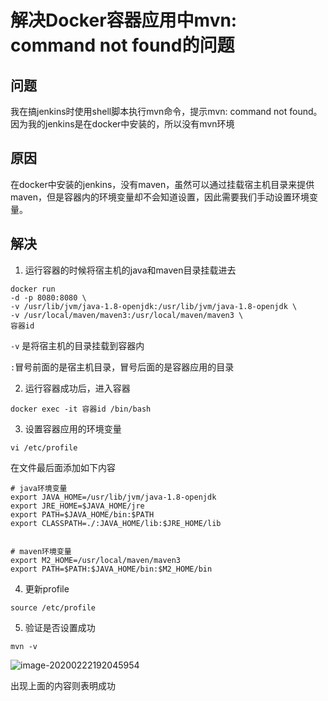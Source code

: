 # 解决Docker容器应用中mvn: command not found的问题

## 问题

我在搞jenkins时使用shell脚本执行mvn命令，提示mvn: command not found。因为我的jenkins是在docker中安装的，所以没有mvn环境

## 原因

在docker中安装的jenkins，没有maven，虽然可以通过挂载宿主机目录来提供maven，但是容器内的环境变量却不会知道设置，因此需要我们手动设置环境变量。

## 解决

1. 运行容器的时候将宿主机的java和maven目录挂载进去

```shell
docker run 
-d -p 8080:8080 \
-v /usr/lib/jvm/java-1.8-openjdk:/usr/lib/jvm/java-1.8-openjdk \
-v /usr/local/maven/maven3:/usr/local/maven/maven3 \
容器id
```

`-v` 是将宿主机的目录挂载到容器内

`:`冒号前面的是宿主机目录，冒号后面的是容器应用的目录



2. 运行容器成功后，进入容器

```shell
docker exec -it 容器id /bin/bash
```



3. 设置容器应用的环境变量

```shell
vi /etc/profile
```

在文件最后面添加如下内容

```shell
# java环境变量
export JAVA_HOME=/usr/lib/jvm/java-1.8-openjdk
export JRE_HOME=$JAVA_HOME/jre
export PATH=$JAVA_HOME/bin:$PATH
export CLASSPATH=./:JAVA_HOME/lib:$JRE_HOME/lib


# maven环境变量
export M2_HOME=/usr/local/maven/maven3
export PATH=$PATH:$JAVA_HOME/bin:$M2_HOME/bin
```



4. 更新profile

```shell
source /etc/profile
```



5. 验证是否设置成功

```shell
mvn -v
```

![image-20200222192045954](E:/%E6%88%91%E7%9A%84%E5%9D%9A%E6%9E%9C%E4%BA%91/OneDrive/%E5%AD%A6%E4%B9%A0/%E7%AC%94%E8%AE%B0/%E5%9B%BE%E7%89%87/note_images/image-20200222192045954.png)

出现上面的内容则表明成功